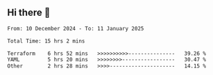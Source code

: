 ## Hi there 👋

<!-- TECHNOLOGIES:START -->
<!-- TECHNOLOGIES:END -->

<!--START_SECTION:waka-->

```txt
From: 10 December 2024 - To: 11 January 2025

Total Time: 15 hrs 2 mins

Terraform    6 hrs 52 mins   >>>>>>>>>>---------------   39.26 %
YAML         5 hrs 20 mins   >>>>>>>>-----------------   30.47 %
Other        2 hrs 28 mins   >>>>---------------------   14.15 %
```

<!--END_SECTION:waka-->

